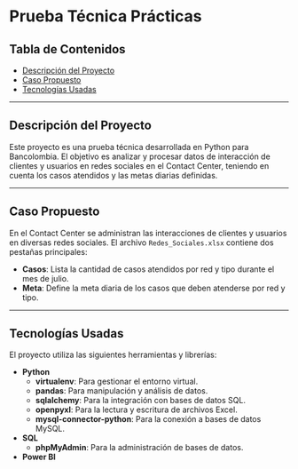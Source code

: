 # Prueba Técnica Prácticas

## Tabla de Contenidos

- [Descripción del Proyecto](#descripción-del-proyecto)
- [Caso Propuesto](#caso-propuesto)
- [Tecnologías Usadas](#tecnologías-usadas)

---

## Descripción del Proyecto

Este proyecto es una prueba técnica desarrollada en Python para Bancolombia. El objetivo es analizar y procesar datos de interacción de clientes y usuarios en redes sociales en el Contact Center, teniendo en cuenta los casos atendidos y las metas diarias definidas.

---

## Caso Propuesto

En el Contact Center se administran las interacciones de clientes y usuarios en diversas redes sociales. El archivo `Redes_Sociales.xlsx` contiene dos pestañas principales:

- **Casos**: Lista la cantidad de casos atendidos por red y tipo durante el mes de julio.
- **Meta**: Define la meta diaria de los casos que deben atenderse por red y tipo.

---

## Tecnologías Usadas

El proyecto utiliza las siguientes herramientas y librerías:

- **Python**
  - **virtualenv**: Para gestionar el entorno virtual.
  - **pandas**: Para manipulación y análisis de datos.
  - **sqlalchemy**: Para la integración con bases de datos SQL.
  - **openpyxl**: Para la lectura y escritura de archivos Excel.
  - **mysql-connector-python**: Para la conexión a bases de datos MySQL.
- **SQL**
  - **phpMyAdmin**: Para la administración de bases de datos.
- **Power BI**